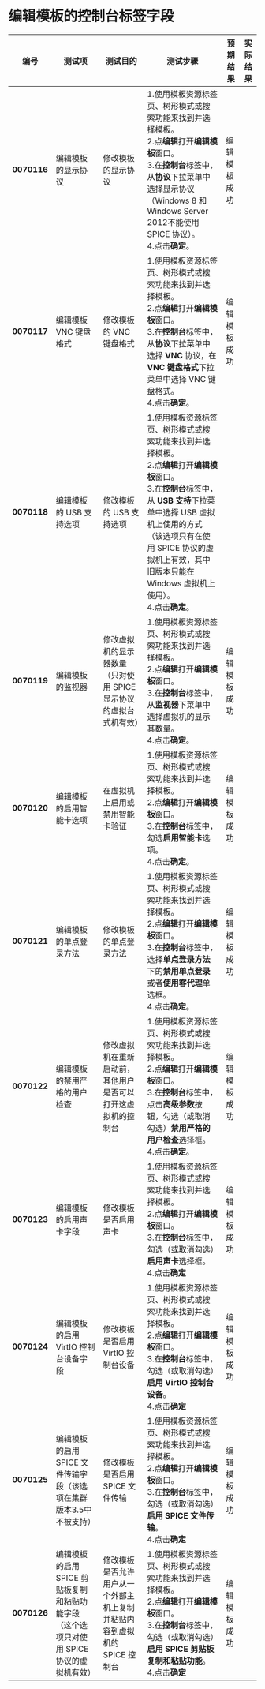 # 编辑模板的控制台标签字段
| 编号 | 测试项 | 测试目的 | 测试步骤 | 预期结果 | 实际结果 |
|--------- | ---------- | ------------ | ------------ | ------------ | ------------ |
|**0070116**|编辑模板的显示协议|修改模板的显示协议|1.使用模板资源标签页、树形模式或搜索功能来找到并选择模板。<br/>2.点**编辑**打开**编辑模板**窗口。<br/>3.在**控制台**标签中，从**协议**下拉菜单中选择显示协议（Windows 8 和Windows Server 2012不能使用 SPICE 协议）。<br/>4.点击**确定**。|编辑模板成功||
|**0070117**|编辑模板 VNC 键盘格式|修改模板的 VNC 键盘格式|1.使用模板资源标签页、树形模式或搜索功能来找到并选择模板。<br/>2.点**编辑**打开**编辑模板**窗口。<br/>3.在**控制台**标签中，从**协议**下拉菜单中选择 **VNC** 协议，在 **VNC 键盘格式**下拉菜单中选择 VNC 键盘格式。<br/>4.点击**确定**。|编辑模板成功||
|**0070118**|编辑模板的 USB 支持选项|修改模板的 USB 支持选项|1.使用模板资源标签页、树形模式或搜索功能来找到并选择模板。<br/>2.点**编辑**打开**编辑模板**窗口。<br/>3.在**控制台**标签中，从 **USB 支持**下拉菜单中选择 USB 虚拟机上使用的方式（该选项只有在使用 SPICE 协议的虚拟机上有效，其中旧版本只能在 Windows 虚拟机上使用）。<br/>4.点击**确定**。||
|**0070119**|编辑模板的监视器|修改虚拟机的显示器数量（只对使用 SPICE 显示协议的虚拟台式机有效）|1.使用模板资源标签页、树形模式或搜索功能来找到并选择模板。<br/>2.点**编辑**打开**编辑模板**窗口。<br/>3.在**控制台**标签中，从**监视器**下菜单中选择虚拟机的显示其数量。<br/>4.点击**确定**。|编辑模板成功||
|**0070120**|编辑模板的启用智能卡选项|在虚拟机上启用或禁用智能卡验证|1.使用模板资源标签页、树形模式或搜索功能来找到并选择模板。<br/>2.点**编辑**打开**编辑模板**窗口。<br/>3.在**控制台**标签中，勾选**启用智能卡**选项。<br/>4.点击**确定**。|编辑模板成功||
|**0070121**|编辑模板的单点登录方法|修改模板的单点登录方法|1.使用模板资源标签页、树形模式或搜索功能来找到并选择模板。<br/>2.点**编辑**打开**编辑模板**窗口。<br/>3.在**控制台**标签中，选择**单点登录方法**下的**禁用单点登录**或者**使用客代理**单选框。<br>4.点击**确定**。|编辑模板成功||
|**0070122**|编辑模板的禁用严格的用户检查|修改虚拟机在重新启动前，其他用户是否可以打开这虚拟机的控制台|1.使用模板资源标签页、树形模式或搜索功能来找到并选择模板。<br/>2.点**编辑**打开**编辑模板**窗口。<br/>3.在**控制台**标签中，点击**高级参数**按钮，勾选（或取消勾选）**禁用严格的用户检查**选择框。<br/>4.点击**确定**。|编辑模板成功||
|**0070123**|编辑模板的启用声卡字段|修改模板是否启用声卡|1.使用模板资源标签页、树形模式或搜索功能来找到并选择模板。<br/>2.点**编辑**打开**编辑模板**窗口。<br/>3.在**控制台**标签中，勾选（或取消勾选）**启用声卡**选择框。<br/>4.点击**确定**|编辑模板成功||
|**0070124**|编辑模板的启用 VirtIO 控制台设备字段|修改模板是否启用 VirtIO 控制台设备|1.使用模板资源标签页、树形模式或搜索功能来找到并选择模板。<br/>2.点**编辑**打开**编辑模板**窗口。<br/>3.在**控制台**标签中，勾选（或取消勾选）**启用 VirtIO 控制台设备**。<br/>4.点击**确定**|编辑模板成功||
|**0070125**|编辑模板的启用 SPICE 文件传输字段（该选项在集群版本3.5中不被支持）|修改模板是否启用 SPICE 文件传输|1.使用模板资源标签页、树形模式或搜索功能来找到并选择模板。<br/>2.点**编辑**打开**编辑模板**窗口。<br/>3.在**控制台**标签中，勾选（或取消勾选）**启用 SPICE 文件传输**。<br/>4.点击**确定**|编辑模板成功||
|**0070126**|编辑模板的启用 SPICE 剪贴板复制和粘贴功能字段（这个选项只对使用 SPICE 协议的虚拟机有效）|修改模板是否允许用户从一个外部主机上复制并粘贴内容到虚拟机的 SPICE 控制台|1.使用模板资源标签页、树形模式或搜索功能来找到并选择模板。<br/>2.点**编辑**打开**编辑模板**窗口。<br/>3.在**控制台**标签中，勾选（或取消勾选）**启用 SPICE 剪贴板复制和粘贴功能**。<br/>4.点击**确定**|编辑模板成功||
